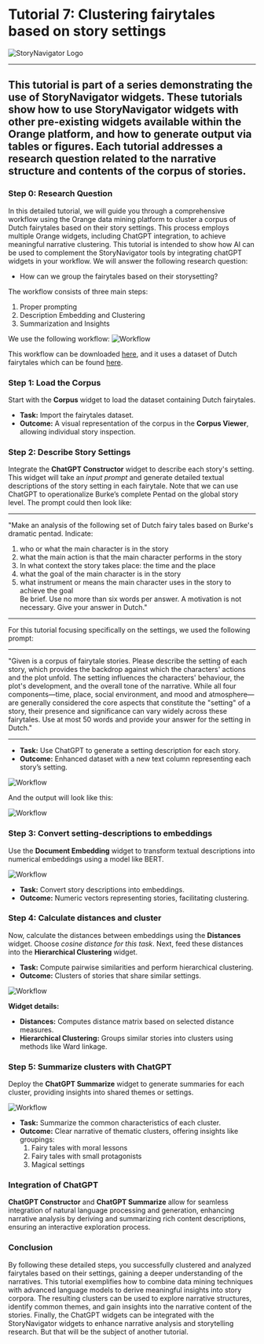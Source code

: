 # Tutorial 7: Clustering fairytales based on story settings

![StoryNavigator Logo](../../doc/widgets/images/storynavigator_logo_small.png)

---
This tutorial is part of a series demonstrating the use of StoryNavigator widgets. These tutorials show how to use StoryNavigator widgets with other pre-existing widgets available within the Orange platform, and how to generate output via tables or figures. Each tutorial addresses a research question related to the narrative structure and contents of the corpus of stories.
---

### Step 0: Research Question
In this detailed tutorial, we will guide you through a comprehensive workflow using the Orange data mining platform to cluster a corpus of Dutch fairytales based on their story settings. This process employs multiple Orange widgets, including ChatGPT integration, to achieve meaningful narrative clustering. This tutorial is intended to show how AI can be used to complement the StoryNavigator tools by integrating chatGPT widgets in your workflow. We will answer the following research question:

- How can we group the fairytales based on their storysetting?

The workflow consists of three main steps:
1. Proper prompting
2. Description Embedding and Clustering
3. Summarization and Insights

We use the following workflow:
![Workflow](../../doc/widgets/images/clustering_on_setting.png)

This workflow can be downloaded [here](../../doc/widgets/workflows/), and it uses a dataset of Dutch fairytales which can be found [here](../../doc/widgets/fairytales/).


### Step 1: Load the Corpus

Start with the **Corpus** widget to load the dataset containing Dutch fairytales.

- **Task:** Import the fairytales dataset.
- **Outcome:** A visual representation of the corpus in the **Corpus Viewer**, allowing individual story inspection.

### Step 2: Describe Story Settings

Integrate the **ChatGPT Constructor** widget to describe each story's setting. This widget will take an *input prompt* and generate detailed textual descriptions of the story setting in each fairytale. Note that we can use ChatGPT to operationalize Burke’s complete Pentad on the global story level. The prompt could then look like:

----
"Make an analysis of the following set of Dutch fairy tales based on Burke's dramatic pentad. Indicate:
1. who or what the main character is in the story
2. what the main action is that the main character performs in the story
3. In what context the story takes place: the time and the place
4. what the goal of the main character is in the story
5. what instrument or means the main character uses in the story to achieve the goal  
Be brief. Use no more than six words per answer. A motivation is not necessary. Give your answer in Dutch."
----

For this tutorial focusing specifically on the settings, we used the following prompt:

---
"Given is a corpus of fairytale stories. Please describe the setting of each story, which provides the backdrop against which the characters' actions and the plot unfold. The setting influences the characters' behaviour, the plot's development, and the overall tone of the narrative. While all four components—time, place, social environment, and mood and atmosphere— are generally considered the core aspects that constitute the "setting" of a story, their presence and significance can vary widely across these fairytales. Use at most 50 words and provide your answer for the setting in Dutch."

---
- **Task:** Use ChatGPT to generate a setting description for each story.
- **Outcome:** Enhanced dataset with a new text column representing each story’s setting.

![Workflow](../../doc/widgets/images/menuchatgpt.png)

And the output will look like this:

![Workflow](../../doc/widgets/images/settingdescription.png)

### Step 3: Convert setting-descriptions to embeddings

Use the **Document Embedding** widget to transform textual descriptions into numerical embeddings using a model like BERT.

![Workflow](../../doc/widgets/images/BERT.png)


- **Task:** Convert story descriptions into embeddings.
- **Outcome:** Numeric vectors representing stories, facilitating clustering.

### Step 4: Calculate distances and cluster

Now, calculate the distances between embeddings using the **Distances** widget. Choose *cosine distance for this task*. Next, feed these distances into the **Hierarchical Clustering** widget.

- **Task:** Compute pairwise similarities and perform hierarchical clustering.
- **Outcome:** Clusters of stories that share similar settings.

![Workflow](../../doc/widgets/images/cluster_results.png)

**Widget details:**
- **Distances:** Computes distance matrix based on selected distance measures.
- **Hierarchical Clustering:** Groups similar stories into clusters using methods like Ward linkage.

### Step 5: Summarize clusters with ChatGPT

Deploy the **ChatGPT Summarize** widget to generate summaries for each cluster, providing insights into shared themes or settings.

![Workflow](../../doc/widgets/images/chatgpt_summarize.png)


- **Task:** Summarize the common characteristics of each cluster.
- **Outcome:** Clear narrative of thematic clusters, offering insights like groupings:
  1. Fairy tales with moral lessons
  2. Fairy tales with small protagonists
  3. Magical settings

### Integration of ChatGPT

**ChatGPT Constructor** and **ChatGPT Summarize** allow for seamless integration of natural language processing and generation, enhancing narrative analysis by deriving and summarizing rich content descriptions, ensuring an interactive exploration process.

### Conclusion

By following these detailed steps, you successfully clustered and analyzed fairytales based on their settings, gaining a deeper understanding of the narratives. This tutorial exemplifies how to combine data mining techniques with advanced language models to derive meaningful insights into story corpora. The resulting clusters can be used to explore narrative structures, identify common themes, and gain insights into the narrative content of the stories. Finally, the ChatGPT widgets can be integrated with the StoryNavigator widgets to enhance narrative analysis and storytelling research. But that will be the subject of another tutorial.
